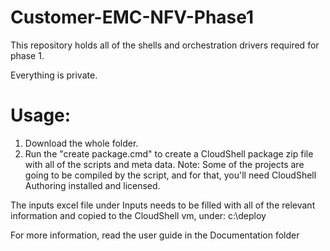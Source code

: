 # Customer-EMC-NFV-Phase1
This repository holds all of the shells and orchestration drivers required for phase 1.

Everything is private.

# Usage:
1. Download the whole folder.
2. Run the "create package.cmd" to create a CloudShell package zip file with all of the scripts and meta data.
Note: Some of the projects are going to be compiled by the script, and for that, you'll need CloudShell Authoring installed and licensed.

The inputs excel file under Inputs needs to be filled with all of the relevant information and copied to the CloudShell vm, under:
c:\deploy

For more information, read the user guide in the Documentation folder
